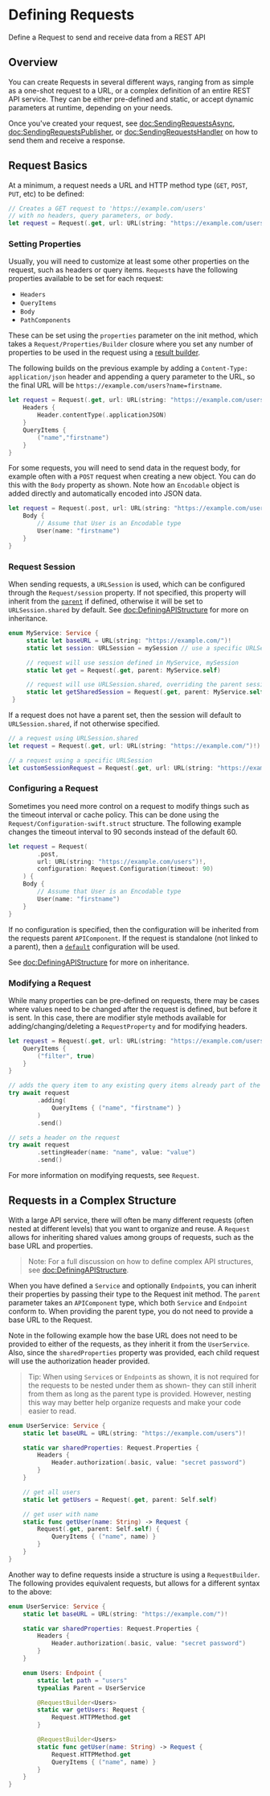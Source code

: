 # Defining Requests

Define a Request to send and receive data from a REST API

## Overview

You can create Requests in several different ways, ranging from as simple as a one-shot request to a URL, or a complex
definition of an entire REST API service. They can be either pre-defined and static, or accept dynamic parameters at
runtime, depending on your needs.

Once you've created your request, see <doc:SendingRequestsAsync>, <doc:SendingRequestsPublisher>, or <doc:SendingRequestsHandler> on how to send them and receive a response.

## Request Basics

At a minimum, a request needs a URL and HTTP method type (`GET`, `POST`, `PUT`, etc) to be defined:
```swift
// Creates a GET request to 'https://example.com/users'
// with no headers, query parameters, or body.
let request = Request(.get, url: URL(string: "https://example.com/users")!)
```

### Setting Properties

Usually, you will need to customize at least some other properties on the request, such as headers or query items.
``Request``s have the following properties available to be set for each request:

- ``Headers``
- ``QueryItems``
- ``Body``
- ``PathComponents``

These can be set using the `properties` parameter on the init method, which takes a ``Request/Properties/Builder``
closure where you set any number of properties to be used in the request using a [result builder](https://docs.swift.org/swift-book/LanguageGuide/AdvancedOperators.html#ID630).

The following builds on the previous example by adding a `Content-Type: application/json` header and appending a query
parameter to the URL, so the final URL will be `https://example.com/users?name=firstname`.

```swift
let request = Request(.get, url: URL(string: "https://example.com/users")!) {
    Headers {
        Header.contentType(.applicationJSON)
    }
    QueryItems {
        ("name","firstname")
    }
}
```

For some requests, you will need to send data in the request body, for example often with a `POST` request when
creating a new object. You can do this with the ``Body`` property as shown. Note how an `Encodable` object is added
directly and automatically encoded into JSON data.

```swift
let request = Request(.post, url: URL(string: "https://example.com/users")!) {
    Body {
        // Assume that User is an Encodable type
        User(name: "firstname")
    }
}
```

### Request Session

When sending requests, a `URLSession` is used, which can be configured through the ``Request/session`` property. If not
specified, this property will inherit from the
[`parent`](<doc:Request/init(_:parent:configuration:session:properties:)>) if defined, otherwise it will be set to
`URLSession.shared` by default. See <doc:DefiningAPIStructure> for more on inheritance.

```swift
enum MyService: Service {
     static let baseURL = URL(string: "https://example.com/")!
     static let session: URLSession = mySession // use a specific URLSession already defined

     // request will use session defined in MyService, mySession
     static let get = Request(.get, parent: MyService.self)

     // request will use URLSession.shared, overriding the parent session
     static let getSharedSession = Request(.get, parent: MyService.self, session: .shared)
 }
 ```

If a request does not have a parent set, then the session will default to `URLSession.shared`, if not otherwise
specified.

```swift
// a request using URLSession.shared
let request = Request(.get, url: URL(string: "https://example.com/")!)

// a request using a specific URLSession
let customSessionRequest = Request(.get, url: URL(string: "https://example.com/")!, session: mySession)
```
### Configuring a Request

Sometimes you need more control on a request to modify things such as the timeout interval or cache policy. This can
be done using the ``Request/Configuration-swift.struct`` structure. The following example changes the timeout interval
to 90 seconds instead of the default 60.

```swift
let request = Request(
        .post, 
        url: URL(string: "https://example.com/users")!,
        configuration: Request.Configuration(timeout: 90)
    ) {
    Body {
        // Assume that User is an Encodable type
        User(name: "firstname")
    }
}
```

If no configuration is specified, then the configuration will be inherited from the requests parent ``APIComponent``.
If the request is standalone (not linked to a parent), then a
 [`default`](<doc:Request/Configuration-swift.struct/default>) configuration will be used.

See <doc:DefiningAPIStructure> for more on inheritance.

### Modifying a Request

While many properties can be pre-defined on requests, there may be cases where values need to be changed after
the request is defined, but before it is sent. In this case, there are modifier style methods available for
adding/changing/deleting a ``RequestProperty`` and for modifying headers.

```swift
let request = Request(.get, url: URL(string: "https://example.com/users")!) {
    QueryItems {
        ("filter", true)
    }
}

// adds the query item to any existing query items already part of the request 
try await request
        .adding(
            QueryItems { ("name", "firstname") }
        )
        .send()

// sets a header on the request 
try await request
        .settingHeader(name: "name", value: "value")
        .send()
```

For more information on modifying requests, see ``Request``.

## Requests in a Complex Structure

With a large API service, there will often be many different requests (often nested at different levels) that you want
to organize and reuse. A ``Request`` allows for inheriting shared values among groups of requests, such as the base URL
and properties.

> Note: For a full discussion on how to define complex API structures, see <doc:DefiningAPIStructure>.

When you have defined a ``Service`` and optionally ``Endpoint``s, you can inherit their properties by passing their
type to the Request init method. The `parent` parameter takes an ``APIComponent`` type, which both ``Service`` and
``Endpoint`` conform to. When providing the parent type, you do not need to provide a base URL to the Request.

Note in the following example how the base URL does not need to be provided to either of the requests, as they inherit
it from the `UserService`. Also, since the `sharedProperties` property was provided, each child request will
use the authorization header provided.

> Tip: When using ``Service``s or ``Endpoint``s as shown, it is not required for the requests to be nested under them
as shown- they can still inherit from them as long as the parent type is provided. However, nesting this way may better
help organize requests and make your code easier to read.

```swift
enum UserService: Service {
    static let baseURL = URL(string: "https://example.com/users")!

    static var sharedProperties: Request.Properties {
        Headers {
            Header.authorization(.basic, value: "secret password")
        }
    }

    // get all users
    static let getUsers = Request(.get, parent: Self.self)

    // get user with name
    static func getUser(name: String) -> Request {
        Request(.get, parent: Self.self) {
            QueryItems { ("name", name) }
        }
    }
}
```

Another way to define requests inside a structure is using a ``RequestBuilder``. The following provides equivalent
requests, but allows for a different syntax to the above:

```swift
enum UserService: Service {
    static let baseURL = URL(string: "https://example.com/")!

    static var sharedProperties: Request.Properties {
        Headers {
            Header.authorization(.basic, value: "secret password")
        }
    }

    enum Users: Endpoint {
        static let path = "users"
        typealias Parent = UserService

        @RequestBuilder<Users>
        static var getUsers: Request {
            Request.HTTPMethod.get
        }

        @RequestBuilder<Users>
        static func getUser(name: String) -> Request {
            Request.HTTPMethod.get
            QueryItems { ("name", name) }
        }
    }
}
```
